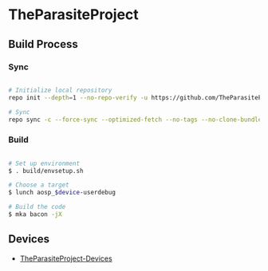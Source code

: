 # TheParasiteProject

## Build Process

### Sync ###

```bash

# Initialize local repository
repo init --depth=1 --no-repo-verify -u https://github.com/TheParasiteProject/manifest -b 14.0 -g default,-mips,-darwin,-notdefault

# Sync
repo sync -c --force-sync --optimized-fetch --no-tags --no-clone-bundle --prune -j$(nproc --all)
```

### Build ###

```bash

# Set up environment
$ . build/envsetup.sh

# Choose a target
$ lunch aosp_$device-userdebug

# Build the code
$ mka bacon -jX
```

## Devices

- [TheParasiteProject-Devices](https://github.com/TheParasiteProject-Devices)
